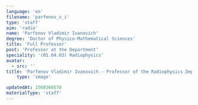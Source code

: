 ```yaml
---
language: 'en'
filename: 'parfenov_v_i'
type: 'staff'
aim: 'radio'
name: 'Parfenov Vladimir Ivanovich'
degree: 'Doctor of Physico-Mathematical Sciences'
title: 'Full Professor'
post: 'Professor at the Department'
speciality: '(01.04.03) Radiophysics'
avatar:
  - src: ''
title: 'Parfenov Vladimir Ivanovich - Professor of the Radiophysics Department'
    type: 'image'

updatedAt: 1568360578
materialType: 'staff'
---
```


